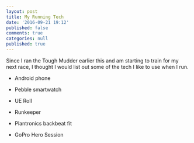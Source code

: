 ```yaml
---
layout: post
title: My Running Tech
date: '2016-09-21 19:12'
published: false
comments: true
categories: null
published: true
---
```


Since I ran the Tough Mudder earlier this and am starting to train for my next race, I thought I would list out some of the tech I like to use when I run.

* Android phone

* Pebble smartwatch

* UE Roll

* Runkeeper

* Plantronics backbeat fit

* GoPro Hero Session
